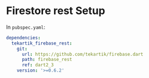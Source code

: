 # Firestore rest Setup

In `pubspec.yaml`:

```yaml
dependencies:
  tekartik_firebase_rest:
    git:
      url: https://github.com/tekartik/firebase.dart
      path: firebase_rest
      ref: dart2_3
    version: '>=0.6.2'
```